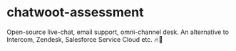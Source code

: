 # chatwoot-assessment
Open-source live-chat, email support, omni-channel desk. An alternative to Intercom, Zendesk, Salesforce Service Cloud etc. 🔥💬
